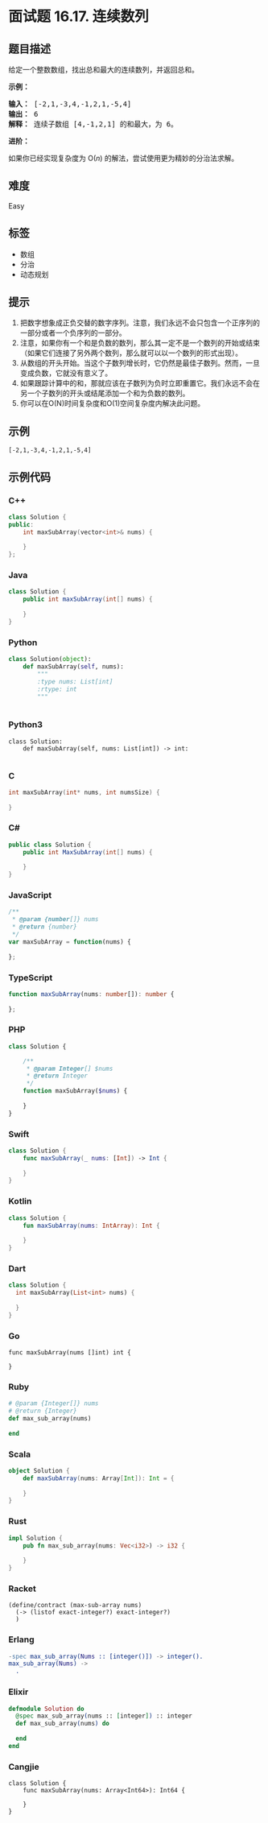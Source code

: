 # 面试题 16.17. 连续数列

## 题目描述

<p>给定一个整数数组，找出总和最大的连续数列，并返回总和。</p>

<p><strong>示例：</strong></p>

<pre><strong>输入：</strong> [-2,1,-3,4,-1,2,1,-5,4]
<strong>输出：</strong> 6
<strong>解释：</strong> 连续子数组 [4,-1,2,1] 的和最大，为 6。
</pre>

<p><strong>进阶：</strong></p>

<p>如果你已经实现复杂度为 O(<em>n</em>) 的解法，尝试使用更为精妙的分治法求解。</p>


## 难度

Easy

## 标签

- 数组
- 分治
- 动态规划

## 提示

1. 把数字想象成正负交替的数字序列。注意，我们永远不会只包含一个正序列的一部分或者一个负序列的一部分。
2. 注意，如果你有一个和是负数的数列，那么其一定不是一个数列的开始或结束（如果它们连接了另外两个数列，那么就可以以一个数列的形式出现）。
3. 从数组的开头开始。当这个子数列增长时，它仍然是最佳子数列。然而，一旦变成负数，它就没有意义了。
4. 如果跟踪计算中的和，那就应该在子数列为负时立即重置它。我们永远不会在另一个子数列的开头或结尾添加一个和为负数的数列。
5. 你可以在O(N)时间复杂度和O(1)空间复杂度内解决此问题。

## 示例

```
[-2,1,-3,4,-1,2,1,-5,4]
```

## 示例代码

### C++

```cpp
class Solution {
public:
    int maxSubArray(vector<int>& nums) {
        
    }
};
```

### Java

```java
class Solution {
    public int maxSubArray(int[] nums) {
        
    }
}
```

### Python

```python
class Solution(object):
    def maxSubArray(self, nums):
        """
        :type nums: List[int]
        :rtype: int
        """
        
```

### Python3

```python3
class Solution:
    def maxSubArray(self, nums: List[int]) -> int:
        
```

### C

```c
int maxSubArray(int* nums, int numsSize) {
    
}
```

### C#

```csharp
public class Solution {
    public int MaxSubArray(int[] nums) {
        
    }
}
```

### JavaScript

```javascript
/**
 * @param {number[]} nums
 * @return {number}
 */
var maxSubArray = function(nums) {
    
};
```

### TypeScript

```typescript
function maxSubArray(nums: number[]): number {
    
};
```

### PHP

```php
class Solution {

    /**
     * @param Integer[] $nums
     * @return Integer
     */
    function maxSubArray($nums) {
        
    }
}
```

### Swift

```swift
class Solution {
    func maxSubArray(_ nums: [Int]) -> Int {
        
    }
}
```

### Kotlin

```kotlin
class Solution {
    fun maxSubArray(nums: IntArray): Int {
        
    }
}
```

### Dart

```dart
class Solution {
  int maxSubArray(List<int> nums) {
    
  }
}
```

### Go

```golang
func maxSubArray(nums []int) int {
    
}
```

### Ruby

```ruby
# @param {Integer[]} nums
# @return {Integer}
def max_sub_array(nums)
    
end
```

### Scala

```scala
object Solution {
    def maxSubArray(nums: Array[Int]): Int = {
        
    }
}
```

### Rust

```rust
impl Solution {
    pub fn max_sub_array(nums: Vec<i32>) -> i32 {
        
    }
}
```

### Racket

```racket
(define/contract (max-sub-array nums)
  (-> (listof exact-integer?) exact-integer?)
  )
```

### Erlang

```erlang
-spec max_sub_array(Nums :: [integer()]) -> integer().
max_sub_array(Nums) ->
  .
```

### Elixir

```elixir
defmodule Solution do
  @spec max_sub_array(nums :: [integer]) :: integer
  def max_sub_array(nums) do
    
  end
end
```

### Cangjie

```cangjie
class Solution {
    func maxSubArray(nums: Array<Int64>): Int64 {

    }
}
```


